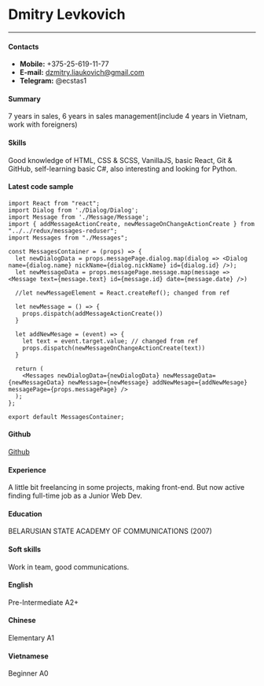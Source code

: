# Dmitry Levkovich

---

#### Contacts

- **Mobile:** +375-25-619-11-77
- **E-mail:** dzmitry.liaukovich@gmail.com
- **Telegram:** @ecstas1

#### Summary

7 years in sales, 6 years in sales management(include 4 years in Vietnam, work with foreigners)

#### Skills

Good knowledge of HTML, CSS & SCSS, VanillaJS, basic React, Git & GitHub, self-learning basic C#, also interesting and looking for Python.

#### Latest code sample

```
import React from "react";
import Dialog from './Dialog/Dialog';
import Message from './Message/Message';
import { addMessageActionCreate, newMessageOnChangeActionCreate } from "../../redux/messages-reduser";
import Messages from "./Messages";

const MessagesContainer = (props) => {
  let newDialogData = props.messagePage.dialog.map(dialog => <Dialog name={dialog.name} nickName={dialog.nickName} id={dialog.id} />);
  let newMessageData = props.messagePage.message.map(message => <Message text={message.text} id={message.id} date={message.date} />)

  //let newMessageElement = React.createRef(); changed from ref

  let newMessage = () => {
    props.dispatch(addMessageActionCreate())
  }

  let addNewMesage = (event) => {
    let text = event.target.value; // changed from ref
    props.dispatch(newMessageOnChangeActionCreate(text))
  }

  return (
    <Messages newDialogData={newDialogData} newMessageData={newMessageData} newMessage={newMessage} addNewMesage={addNewMesage} messagePage={props.messagePage} />
  );
};

export default MessagesContainer;
```

#### Github

[Github](https://github.com/dimonlev)

#### Experience

A little bit freelancing in some projects, making front-end. But now active finding full-time job as a Junior Web Dev.

#### Education

BELARUSIAN STATE ACADEMY OF COMMUNICATIONS (2007)

#### Soft skills

Work in team, good communications.

#### English

Pre-Intermediate A2+

#### Chinese

Elementary A1

#### Vietnamese

Beginner A0
